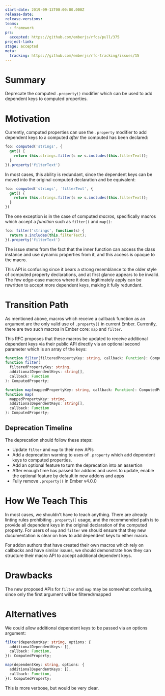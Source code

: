 ```yaml
---
start-date: 2019-09-13T00:00:00.000Z
release-date:
release-versions: 
teams: 
  - framework
prs:
  accepted: https://github.com/emberjs/rfcs/pull/375
project-link: 
stage: accepted
meta:
  tracking: https://github.com/emberjs/rfc-tracking/issues/15
---
```


# Summary

Deprecate the computed `.property()` modifier which can be used to add dependent
keys to computed properties.

# Motivation

Currently, computed properties can use the `.property` modifier to add dependent
keys to a computed _after_ the computed has been declared:

```js
foo: computed('strings', {
  get() {
    return this.strings.filter(s => s.includes(this.filterText));
  }
}).property('filterText')
```

In most cases, this ability is redundant, since the dependent keys can be moved
into the original computed declaration and be equivalent:

```js
foo: computed('strings', 'filterText', {
  get() {
    return this.strings.filter(s => s.includes(this.filterText));
  }
})
```

The one exception is in the case of computed _macros_, specifically macros which
accept a _function_ such as `filter()` and `map()`:

```js
foo: filter('strings', function(s) {
  return s.includes(this.filterText);
}).property('filterText')
```

The issue stems from the fact that the inner function can access the class
instance and use dynamic properties from it, and this access is opaque to the
macro.

This API is confusing since it bears a strong resemblance to the older style
of computed property declarations, and at first glance appears to be invalid.
The few edge-case macros where it does legitimately apply can be rewritten to
accept more dependent keys, making it fully redundant.

# Transition Path

As mentioned above, macros which receive a callback function as an argument are
the only valid use of `.property()` in current Ember. Currently, there are two
such macros in Ember core: `map` and `filter`.

This RFC proposes that these macros be updated to receive additional dependent
keys via their public API directly via an optional second parameter which is an
array of the keys:

```ts
function filter(filteredPropertyKey: string, callback: Function): ComputedProperty;
function filter(
  filteredPropertyKey: string,
  additionalDependentKeys: string[],
  callback: Function
): ComputedProperty;

function map(mappedPropertyKey: string, callback: Function): ComputedProperty;
function map(
  mappedPropertyKey: string,
  additionalDependentKeys: string[],
  callback: Function
): ComputedProperty;
```

## Deprecation Timeline

The deprecation should follow these steps:

* Update `filter` and `map` to their new APIs
* Add a deprecation warning to uses of `.property` which add dependent keys to
  computed properties.
* Add an optional feature to turn the deprecation into an assertion
* After enough time has passed for addons and users to update, enable the
  optional feature by default in new addons and apps
* Fully remove `.property()` in Ember v4.0.0

# How We Teach This

In most cases, we shouldn't have to teach anything. There are already linting
rules prohibiting `.property()` usage, and the recommended path is to provide
all dependent keys in the original declaration of the computed property. For
users of `map` and `filter` we should ensure that they new documentation is
clear on how to add dependent keys to either macro.

For addon authors that have created their own macros which rely on callbacks and
have similar issues, we should demonstrate how they can structure their macro
API to accept additional dependent keys.

# Drawbacks

The new proposed APIs for `filter` and `map` may be somewhat confusing, since
only the first argument will be filtered/mapped

# Alternatives

We could allow additional dependent keys to be passed via an options argument:

```ts
filter(dependentKey: string, options: {
  additionalDependentKeys: [],
  callback: Function,
}): ComputedProperty;

map(dependentKey: string, options: {
  additionalDependentKeys: [],
  callback: Function,
}): ComputedProperty;
```

This is more verbose, but would be very clear.
